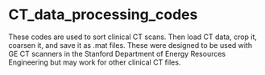 # CT_data_processing_codes
These codes are used to sort clinical CT scans. Then load CT data, crop it, coarsen it, and save it as .mat files. These were designed to be used with GE CT scanners in the Stanford Department of Energy Resources Engineering but may work for other clinical CT files.

